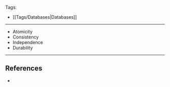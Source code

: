 Tags:
- [[Tags/Databases|Databases]]
---
- Atomicity
- Consistency
- Independence
- Durability
---
## References
- 